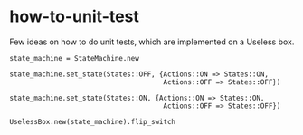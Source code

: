 how-to-unit-test
================

Few ideas on how to do unit tests, which are implemented on a Useless box.


    state_machine = StateMachine.new

    state_machine.set_state(States::OFF, {Actions::ON => States::ON,
                                          Actions::OFF => States::OFF})

    state_machine.set_state(States::ON, {Actions::ON => States::ON,
                                          Actions::OFF => States::OFF})

    UselessBox.new(state_machine).flip_switch
